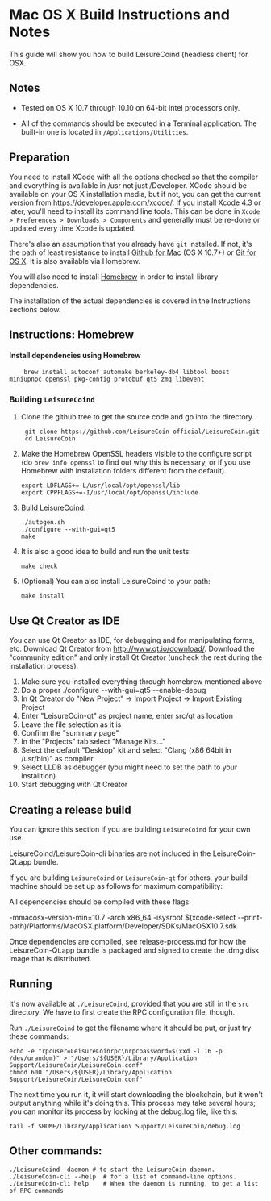 Mac OS X Build Instructions and Notes
====================================
This guide will show you how to build LeisureCoind (headless client) for OSX.

Notes
-----

* Tested on OS X 10.7 through 10.10 on 64-bit Intel processors only.

* All of the commands should be executed in a Terminal application. The
built-in one is located in `/Applications/Utilities`.

Preparation
-----------

You need to install XCode with all the options checked so that the compiler
and everything is available in /usr not just /Developer. XCode should be
available on your OS X installation media, but if not, you can get the
current version from https://developer.apple.com/xcode/. If you install
Xcode 4.3 or later, you'll need to install its command line tools. This can
be done in `Xcode > Preferences > Downloads > Components` and generally must
be re-done or updated every time Xcode is updated.

There's also an assumption that you already have `git` installed. If
not, it's the path of least resistance to install [Github for Mac](https://mac.github.com/)
(OS X 10.7+) or
[Git for OS X](https://code.google.com/p/git-osx-installer/). It is also
available via Homebrew.

You will also need to install [Homebrew](http://brew.sh) in order to install library
dependencies.

The installation of the actual dependencies is covered in the Instructions
sections below.

Instructions: Homebrew
----------------------

#### Install dependencies using Homebrew

        brew install autoconf automake berkeley-db4 libtool boost miniupnpc openssl pkg-config protobuf qt5 zmq libevent

### Building `LeisureCoind`

1. Clone the github tree to get the source code and go into the directory.

        git clone https://github.com/LeisureCoin-official/LeisureCoin.git
        cd LeisureCoin

2.  Make the Homebrew OpenSSL headers visible to the configure script  (do ```brew info openssl``` to find out why this is necessary, or if you use Homebrew with installation folders different from the default).

        export LDFLAGS+=-L/usr/local/opt/openssl/lib
        export CPPFLAGS+=-I/usr/local/opt/openssl/include

3.  Build LeisureCoind:

        ./autogen.sh
        ./configure --with-gui=qt5
        make

4.  It is also a good idea to build and run the unit tests:

        make check

5.  (Optional) You can also install LeisureCoind to your path:

        make install

Use Qt Creator as IDE
------------------------
You can use Qt Creator as IDE, for debugging and for manipulating forms, etc.
Download Qt Creator from http://www.qt.io/download/. Download the "community edition" and only install Qt Creator (uncheck the rest during the installation process).

1. Make sure you installed everything through homebrew mentioned above
2. Do a proper ./configure --with-gui=qt5 --enable-debug
3. In Qt Creator do "New Project" -> Import Project -> Import Existing Project
4. Enter "LeisureCoin-qt" as project name, enter src/qt as location
5. Leave the file selection as it is
6. Confirm the "summary page"
7. In the "Projects" tab select "Manage Kits..."
8. Select the default "Desktop" kit and select "Clang (x86 64bit in /usr/bin)" as compiler
9. Select LLDB as debugger (you might need to set the path to your installtion)
10. Start debugging with Qt Creator

Creating a release build
------------------------
You can ignore this section if you are building `LeisureCoind` for your own use.

LeisureCoind/LeisureCoin-cli binaries are not included in the LeisureCoin-Qt.app bundle.

If you are building `LeisureCoind` or `LeisureCoin-qt` for others, your build machine should be set up
as follows for maximum compatibility:

All dependencies should be compiled with these flags:

 -mmacosx-version-min=10.7
 -arch x86_64
 -isysroot $(xcode-select --print-path)/Platforms/MacOSX.platform/Developer/SDKs/MacOSX10.7.sdk

Once dependencies are compiled, see release-process.md for how the LeisureCoin-Qt.app
bundle is packaged and signed to create the .dmg disk image that is distributed.

Running
-------

It's now available at `./LeisureCoind`, provided that you are still in the `src`
directory. We have to first create the RPC configuration file, though.

Run `./LeisureCoind` to get the filename where it should be put, or just try these
commands:

    echo -e "rpcuser=LeisureCoinrpc\nrpcpassword=$(xxd -l 16 -p /dev/urandom)" > "/Users/${USER}/Library/Application Support/LeisureCoin/LeisureCoin.conf"
    chmod 600 "/Users/${USER}/Library/Application Support/LeisureCoin/LeisureCoin.conf"

The next time you run it, it will start downloading the blockchain, but it won't
output anything while it's doing this. This process may take several hours;
you can monitor its process by looking at the debug.log file, like this:

    tail -f $HOME/Library/Application\ Support/LeisureCoin/debug.log

Other commands:
-------

    ./LeisureCoind -daemon # to start the LeisureCoin daemon.
    ./LeisureCoin-cli --help  # for a list of command-line options.
    ./LeisureCoin-cli help    # When the daemon is running, to get a list of RPC commands
